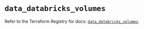# `data_databricks_volumes`

Refer to the Terraform Registry for docs: [`data_databricks_volumes`](https://registry.terraform.io/providers/databricks/databricks/1.73.0/docs/data-sources/volumes).
